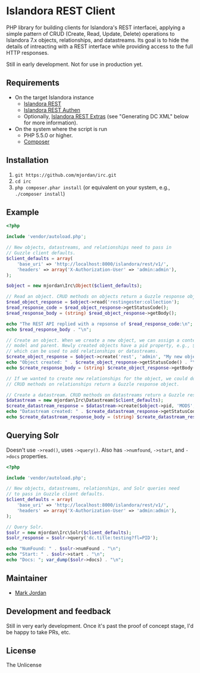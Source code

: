 # Islandora REST Client

PHP library for building clients for Islandora's REST interfacei, applying a simple pattern of CRUD (Create, Read, Update, Delete) operations to Islandora 7.x objects, relationships, and datastreams. Its goal is to hide the details of intreacting with a REST interface while providing access to the full HTTP responses.

Still in early development. Not for use in production yet.

## Requirements

* On the target Islandora instance
  * [Islandora REST](https://github.com/discoverygarden/islandora_rest)
  * [Islandora REST Authen](https://github.com/mjordan/islandora_rest_authen)
  * Optionally, [Islandora REST Extras](https://github.com/mjordan/islandora_rest_extras) (see "Generating DC XML" below for more information).
* On the system where the script is run
  * PHP 5.5.0 or higher.
  * [Composer](https://getcomposer.org)

## Installation

1. `git https://github.com/mjordan/irc.git`
1. `cd irc`
1. `php composer.phar install` (or equivalent on your system, e.g., `./composer install`)

## Example

```php
<?php

include 'vendor/autoload.php';

// New objects, datastreams, and relationships need to pass in
// Guzzle client defaults.
$client_defaults = array(
    'base_uri' => 'http://localhost:8000/islandora/rest/v1/',
    'headers' => array('X-Authorization-User' => 'admin:admin'),
);

$object = new mjordan\Irc\Object($client_defaults);

// Read an object. CRUD methods on objects return a Guzzle response object.
$read_object_response = $object->read('restingester:collection');
$read_response_code = $read_object_response->getStatusCode();
$read_response_body = (string) $read_object_response->getBody();

echo "The REST API replied with a repsonse of $read_response_code:\n";
echo $read_response_body . "\n";

// Create an object. When we create a new object, we can assign a content
// model and parent. Newly created objects have a pid property, e.g., $object->pid,
// which can be used to add relationships or datastreams.
$create_object_response = $object->create('rest', 'admin', "My new object", "islandora:sp_basic_image", "restingester:collection");
echo "Object created: " . $create_object_response->getStatusCode() . "\n";
echo $create_response_body = (string) $create_object_response->getBody();

// If we wanted to create new relationships for the object, we could do so here.
// CRUD methods on relationships return a Guzzle response object.

// Create a datastream. CRUD methods on datastreams return a Guzzle response object.
$datastream = new mjordan\Irc\Datastream($client_defaults);
$create_datastream_response = $datastream->create($object->pid, 'MODS', '/tmp/MODS.xml');
echo "Datastream created: " . $create_datastream_response->getStatusCode() . "\n";
echo $create_datastream_response_body = (string) $create_datastream_response->getBody();
```

## Querying Solr

Doesn't use `->read()`, uses `->query()`. Also has `->numfound`, `->start`, and `->docs` properties.

```php
<?php

include 'vendor/autoload.php';

// New objects, datastreams, relationships, and Solr queries need
// to pass in Guzzle client defaults.
$client_defaults = array(
    'base_uri' => 'http://localhost:8000/islandora/rest/v1/',
    'headers' => array('X-Authorization-User' => 'admin:admin'),
);

// Query Solr.
$solr = new mjordan\Irc\Solr($client_defaults);
$solr_response = $solr->query('dc.title:testing?fl=PID');

echo "NumFound: " . $solr->numFound . "\n";
echo "Start: " . $solr->start . "\n";
echo "Docs: "; var_dump($solr->docs) . "\n";
```

## Maintainer

* [Mark Jordan](https://github.com/mjordan)

## Development and feedback

Still in very early development. Once it's past the proof of concept stage, I'd be happy to take PRs, etc.

## License

The Unlicense
